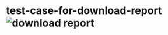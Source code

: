 # test-case-for-download-report![download report](https://github.com/varnika-poswal/test-case-for-download-report/assets/123875147/fe6010b7-c5df-477b-ae9f-11cfdf839333)
